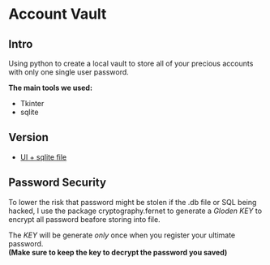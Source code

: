 # Account Vault  
  
## Intro  
Using python to create a local vault to store all of your precious accounts with only one single user password.  
  
__The main tools we used:__
* Tkinter  
* sqlite  

## Version
* [UI + sqlite file](https://github.com/WilliamYWY/Account-Vault/blob/master/AccountSYS_UIFILE_version.ipynb "link")  
  
## Password Security 
To lower the risk that password might be stolen if the .db file or SQL being hacked, I use the package cryptography.fernet to generate a _Gloden KEY_ to encrypt all password beafore storing into file.  
  
The _KEY_ will be generate _only_ once when you register your ultimate password.  
__(Make sure to keep the key to decrypt the password you saved)__
